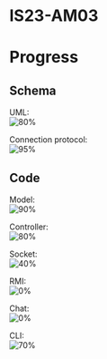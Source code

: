 # IS23-AM03

# Progress
## Schema
UML:<br />
![80%](https://progress-bar.dev/80)

Connection protocol:<br />
![95%](https://progress-bar.dev/95)

## Code
Model:<br />
![90%](https://progress-bar.dev/90)

Controller:<br />
![80%](https://progress-bar.dev/80)

Socket:<br />
![40%](https://progress-bar.dev/40)

RMI:<br />
![0%](https://progress-bar.dev/0)

Chat:<br />
![0%](https://progress-bar.dev/0)

CLI:<br />
![70%](https://progress-bar.dev/70)

